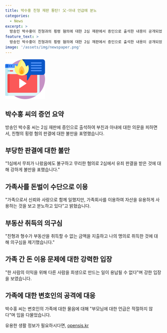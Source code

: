 ```yaml
---
title: 박수홍 친형 재판 통탄! 父·아내 언급에 분노
categories:
  - News
excerpt: >
  방송인 박수홍이 친형과의 횡령 혐의에 대한 2심 재판에서 증인으로 출석한 내용이 공개되었다. 박수홍은 1심 판결에 대해 부당하다며 주장하고, 친형과 형수가 자산을 맘대로 유용했다고 지적했다. 그는 가족으로서의 신뢰를 근거로 동업 관계를 이뤘으며, 부동산 횡령에 대해 반박했다. 또한, 부친과 아내에 대한 질문에 대답을 거부하면서 2심 재판에 대한 불만을 피력했다. 이에 대한 친형의 변호인과의 공방 내용과 박수홍의 격한 반박 과정도 이슈가 되고 있다.
feature_text: >
  방송인 박수홍이 친형과의 횡령 혐의에 대한 2심 재판에서 증인으로 출석한 내용이 공개되었다. 박수홍은 1심 판결에 대해 부당하다며 주장하고, 친형과 형수가 자산을 맘대로 유용했다고 지적했다. 그는 가족으로서의 신뢰를 근거로 동업 관계를 이뤘으며, 부동산 횡령에 대해 반박했다. 또한, 부친과 아내에 대한 질문에 대답을 거부하면서 2심 재판에 대한 불만을 피력했다. 이에 대한 친형의 변호인과의 공방 내용과 박수홍의 격한 반박 과정도 이슈가 되고 있다.
image: '/assets/img/newspaper.png'
---
```


<p><img src="/assets/img/news.png" alt="rentncar 속보" /></p>

<h2 data-ke-size="size26">박수홍 씨의 증언 요약</h2>

<p data-ke-size="size16">방송인 박수홍 씨는 2심 재판에 증인으로 출석하여 부친과 아내에 대한 의문을 피하면서, 친형의 횡령 혐의 판결에 대한 불만을 표명했습니다.</p>

<h2 data-ke-size="size26">부당한 판결에 대한 불만</h2>

<p data-ke-size="size16">"1심에서 무죄가 나왔음에도 불구하고 무리한 혐의로 2심에서 유죄 판결을 받은 것에 대해 강하게 불만을 표했습니다."</p>

<h2 data-ke-size="size26">가족사를 돈벌이 수단으로 이용</h2>

<p data-ke-size="size16">"가족으로서 신뢰와 사랑으로 함께 일했지만, 가족회사를 이용하여 자산을 유용하게 사용하는 것을 보고 분노하고 있다"고 밝혔습니다.</p>

<h2 data-ke-size="size26">부동산 취득의 의구심</h2>

<p data-ke-size="size16">"친형과 형수가 부동산을 취득할 수 없는 금액을 지출하고 나의 명의로 취득한 것에 대해 의구심을 제기했습니다."</p>

<h2 data-ke-size="size26">가족 간 돈 이용 문제에 대한 강력한 입장</h2>

<p data-ke-size="size16">"한 사람의 이익을 위해 다른 사람을 희생으로 만드는 일이 용납될 수 없다"며 강한 입장을 보였습니다.</p>

<h2 data-ke-size="size26">가족에 대한 변호인의 공격에 대응</h2>

<p data-ke-size="size16">박수홍 씨는 변호인의 가족에 대한 물음에 대해 "부모님에 대한 언급은 적절하지 않다"며 입을 다물었습니다.</p>
유용한 생활 정보가 필요하시다면, <a href="https://opensis.kr" rel="dofollow">opensis.kr</a>


